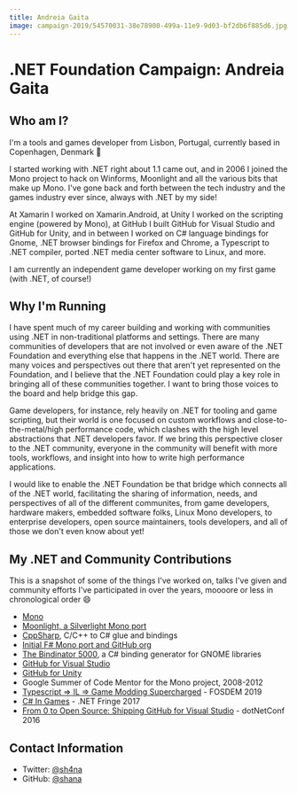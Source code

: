 ```yaml
---
title: Andreia Gaita
image: campaign-2019/54570031-38e78900-499a-11e9-9d03-bf2db6f885d6.jpg
---
```


# .NET Foundation Campaign: Andreia Gaita

## Who am I?
I'm a tools and games developer from Lisbon, Portugal, currently based in Copenhagen, Denmark :wave:

I started working with .NET right about 1.1 came out, and in 2006 I joined the Mono project to hack on Winforms, Moonlight and all the various bits that make up Mono. I've gone back and forth between the tech industry and the games industry ever since, always with .NET by my side!

At Xamarin I worked on Xamarin.Android, at Unity I worked on the scripting engine (powered by Mono), at GitHub I built GitHub for Visual Studio and GitHub for Unity, and in between I worked on C# language bindings for Gnome, .NET browser bindings for Firefox and Chrome, a Typescript to .NET compiler, ported .NET media center software to Linux, and more.

I am currently an independent game developer working on my first game (with .NET, of course!)

## Why I'm Running
I have spent much of my career building and working with communities using .NET in non-traditional platforms and settings. There are many communities of developers that are not involved or even aware of the .NET Foundation and everything else that happens in the .NET world. There are many voices and perspectives out there that aren't yet represented on the Foundation, and I believe that the .NET Foundation could play a key role in bringing all of these communities together. I want to bring those voices to the board and help bridge this gap.

Game developers, for instance, rely heavily on .NET for tooling and game scripting, but their world is one focused on custom workflows and close-to-the-metal/high performance code, which clashes with the high level abstractions that .NET developers favor. If we bring this perspective closer to the .NET community, everyone in the community will benefit with more tools, workflows, and insight into how to write high performance applications.

I would like to enable the .NET Foundation be that bridge which connects all of the .NET world, facilitating the sharing of information, needs, and perspectives of all of the different communites, from game developers, hardware makers, embedded software folks, Linux Mono developers, to enterprise developers, open source maintainers, tools developers, and all of those we don't even know about yet!

## My .NET and Community Contributions

This is a snapshot of some of the things I've worked on, talks I've given and community efforts I've participated in over the years, moooore or less in chronological order :smile:

- [Mono](https://github.com/mono/mono)
- [Moonlight, a Silverlight Mono port](https://github.com/mono/moon)
- [CppSharp](https://github.com/mono/cppsharp), C/C++ to C# glue and bindings
- [Initial F# Mono port and GitHub org](https://github.com/fsharp/fsharp)
- [The Bindinator 5000](https://github.com/shana/bindinator), a C# binding generator for GNOME libraries
- [GitHub for Visual Studio](https://github.com/github/visualstudio)
- [GitHub for Unity](https://github.com/github-for-unity/unity)
- Google Summer of Code Mentor for the Mono project, 2008-2012
- [Typescript => IL => Game Modding Supercharged](https://www.youtube.com/watch?v=KSDJC2mFAYc) - FOSDEM 2019
- [C# In Games](https://www.youtube.com/watch?v=N21cx4v2L88) - .NET Fringe 2017
- [From 0 to Open Source: Shipping GitHub for Visual Studio](https://www.youtube.com/watch?v=5MYmSwUo7PM) - dotNetConf 2016

## Contact Information
* Twitter: [@sh4na](https://twitter.com/sh4na)
* GitHub: [@shana](https://github.com/shana)
